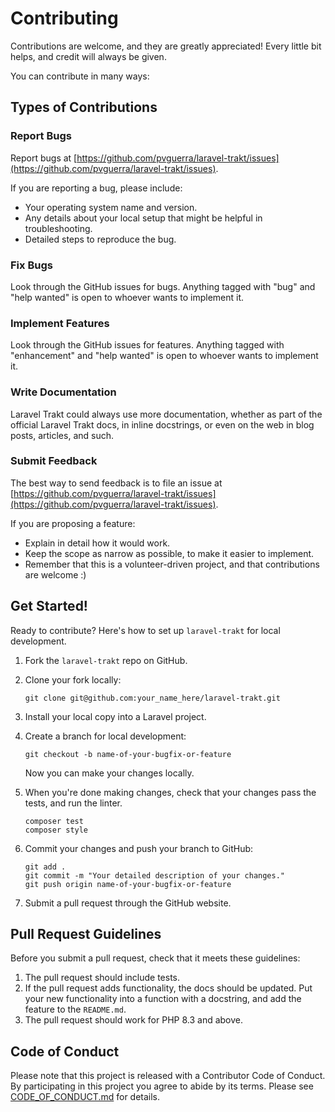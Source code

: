 # Contributing

Contributions are welcome, and they are greatly appreciated! Every little bit helps, and credit will always be given.

You can contribute in many ways:

## Types of Contributions

### Report Bugs
Report bugs at [https://github.com/pvguerra/laravel-trakt/issues](https://github.com/pvguerra/laravel-trakt/issues).

If you are reporting a bug, please include:

- Your operating system name and version.
- Any details about your local setup that might be helpful in troubleshooting.
- Detailed steps to reproduce the bug.

### Fix Bugs
Look through the GitHub issues for bugs. Anything tagged with "bug" and "help wanted" is open to whoever wants to implement it.

### Implement Features
Look through the GitHub issues for features. Anything tagged with "enhancement" and "help wanted" is open to whoever wants to implement it.

### Write Documentation
Laravel Trakt could always use more documentation, whether as part of the official Laravel Trakt docs, in inline docstrings, or even on the web in blog posts, articles, and such.

### Submit Feedback
The best way to send feedback is to file an issue at [https://github.com/pvguerra/laravel-trakt/issues](https://github.com/pvguerra/laravel-trakt/issues).

If you are proposing a feature:

- Explain in detail how it would work.
- Keep the scope as narrow as possible, to make it easier to implement.
- Remember that this is a volunteer-driven project, and that contributions are welcome :)

## Get Started!

Ready to contribute? Here's how to set up `laravel-trakt` for local development.

1.  Fork the `laravel-trakt` repo on GitHub.
2.  Clone your fork locally:

    ```shell
    git clone git@github.com:your_name_here/laravel-trakt.git
    ```

3.  Install your local copy into a Laravel project.
4.  Create a branch for local development:

    ```shell
    git checkout -b name-of-your-bugfix-or-feature
    ```

    Now you can make your changes locally.

5.  When you're done making changes, check that your changes pass the tests, and run the linter.

    ```shell
    composer test
    composer style
    ```

6.  Commit your changes and push your branch to GitHub:

    ```shell
    git add .
    git commit -m "Your detailed description of your changes."
    git push origin name-of-your-bugfix-or-feature
    ```

7.  Submit a pull request through the GitHub website.

## Pull Request Guidelines

Before you submit a pull request, check that it meets these guidelines:

1.  The pull request should include tests.
2.  If the pull request adds functionality, the docs should be updated. Put your new functionality into a function with a docstring, and add the feature to the `README.md`.
3.  The pull request should work for PHP 8.3 and above.

## Code of Conduct

Please note that this project is released with a Contributor Code of Conduct. By participating in this project you agree to abide by its terms. Please see [CODE_OF_CONDUCT.md](CODE_OF_CONDUCT.md) for details.

